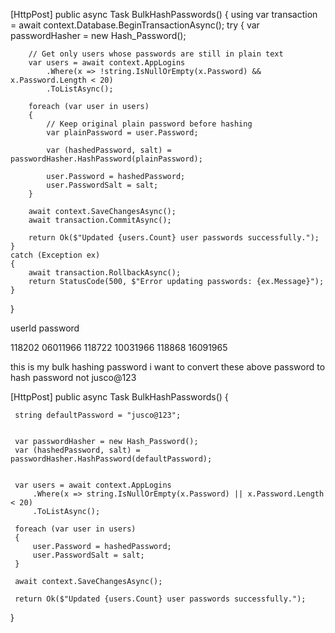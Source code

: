 [HttpPost]
public async Task<IActionResult> BulkHashPasswords()
{
    using var transaction = await context.Database.BeginTransactionAsync();
    try
    {
        var passwordHasher = new Hash_Password();

        // Get only users whose passwords are still in plain text
        var users = await context.AppLogins
            .Where(x => !string.IsNullOrEmpty(x.Password) && x.Password.Length < 20)
            .ToListAsync();

        foreach (var user in users)
        {
            // Keep original plain password before hashing
            var plainPassword = user.Password;

            var (hashedPassword, salt) = passwordHasher.HashPassword(plainPassword);

            user.Password = hashedPassword;
            user.PasswordSalt = salt;
        }

        await context.SaveChangesAsync();
        await transaction.CommitAsync();

        return Ok($"Updated {users.Count} user passwords successfully.");
    }
    catch (Exception ex)
    {
        await transaction.RollbackAsync();
        return StatusCode(500, $"Error updating passwords: {ex.Message}");
    }
}



userId  password

118202	06011966
118722	10031966
118868	16091965


this is my bulk hashing password i want to convert these above password to hash password not jusco@123

 [HttpPost]
 public async Task<IActionResult> BulkHashPasswords()
 {

     string defaultPassword = "jusco@123";


     var passwordHasher = new Hash_Password();
     var (hashedPassword, salt) = passwordHasher.HashPassword(defaultPassword);


     var users = await context.AppLogins
         .Where(x => string.IsNullOrEmpty(x.Password) || x.Password.Length < 20)
         .ToListAsync();

     foreach (var user in users)
     {
         user.Password = hashedPassword;
         user.PasswordSalt = salt;
     }

     await context.SaveChangesAsync();

     return Ok($"Updated {users.Count} user passwords successfully.");
 }
